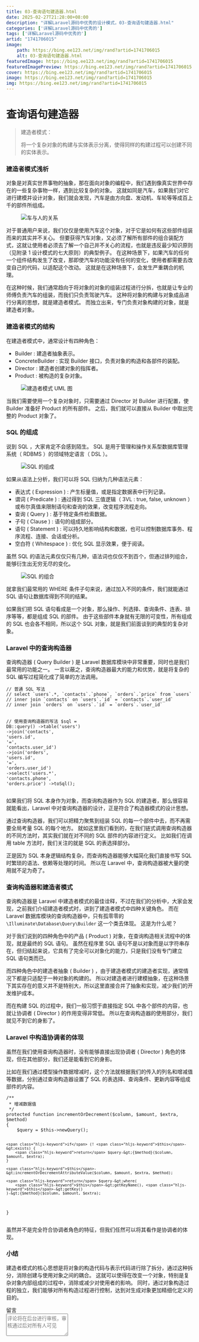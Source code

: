 ```yaml
---
title: 03-查询语句建造器.html
date: 2025-02-27T21:28:00+08:00
description: "详解Laravel源码中优秀的设计模式，03-查询语句建造器.html"
categories: ['详解Laravel源码中优秀的']
tags: ['详解Laravel源码中优秀的']
artid: "1741706015"
image:
    path: https://bing.ee123.net/img/rand?artid=1741706015
    alt: 03-查询语句建造器.html
featuredImage: https://bing.ee123.net/img/rand?artid=1741706015
featuredImagePreview: https://bing.ee123.net/img/rand?artid=1741706015
cover: https://bing.ee123.net/img/rand?artid=1741706015
image: https://bing.ee123.net/img/rand?artid=1741706015
img: https://bing.ee123.net/img/rand?artid=1741706015
---
```


<html><head><meta charset="utf-8"><meta http-equiv="X-UA-Compatible" content="IE=edge,chrome=1"><meta name="viewport" content="width=device-width,initial-scale=1,user-scalable=no,viewport-fit=cover"><meta name="google-site-verification" content="cCHsgG9ktuCTgWgYfqCJql8AeR4gAne4DTZqztPoirE"><meta name="apple-itunes-app" content="app-id=987739104"><meta name="baidu-site-verification" content="qiK2a1kcFc"><meta name="360-site-verification" content="4c3c7d57d59f0e1a308462fbc7fd7e51"><meta name="sogou_site_verification" content="c49WUDZczQ"><title data-vue-meta="true">详解 Laravel 源码中优秀的设计模式 - 有明 - 掘金小册</title><link rel="preload" href="https://b-gold-cdn.xitu.io/v3/static/js/manifest.060adf3290877312ec3f.js" as="script"><link rel="preload" href="https://b-gold-cdn.xitu.io/v3/static/js/vendor.e6fd81aa1499049a5bee.js" as="script"><link rel="preload" href="https://b-gold-cdn.xitu.io/v3/static/js/app.a99a1e8180beec940a3f.js" as="script"><link rel="preload" href="https://b-gold-cdn.xitu.io/v3/static/css/app.b796f2cb9b18ed584e56cf5802f4527d.css" as="style"><link rel="apple-touch-icon" sizes="180x180" href="https://b-gold-cdn.xitu.io/favicons/v2/apple-touch-icon.png"><link rel="icon" type="image/png" sizes="32x32" href="https://b-gold-cdn.xitu.io/favicons/v2/favicon-32x32.png"><link rel="icon" type="image/png" sizes="16x16" href="https://b-gold-cdn.xitu.io/favicons/v2/favicon-16x16.png"><link rel="manifest" href="https://b-gold-cdn.xitu.io/favicons/v2/manifest.json"><link rel="mask-icon" href="https://b-gold-cdn.xitu.io/favicons/v2/safari-pinned-tab.svg" color="#5bbad5"><link rel="shortcut icon" href="https://b-gold-cdn.xitu.io/favicons/v2/favicon.ico"><meta name="msapplication-config" content="https://b-gold-cdn.xitu.io/favicons/v2/browserconfig.xml"><meta name="theme-color" content="#ffffff"><link rel="search" title="掘金" href="https://b-gold-cdn.xitu.io/conf/search.xml" type="application/opensearchdescription+xml"><link rel="stylesheet" href="https://b-gold-cdn.xitu.io/ionicons/2.0.1/css/ionicons.min.css"><link rel="stylesheet" href="https://b-gold-cdn.xitu.io/asset/fw-icon/1.0.9/iconfont.css"><link href="https://b-gold-cdn.xitu.io/v3/static/css/app.b796f2cb9b18ed584e56cf5802f4527d.css" rel="stylesheet"><script src="https://www.googletagmanager.com/gtag/js?id=UA-93217128-6"></script><script async="" src="https://hm.baidu.com/hm.js?93bbd335a208870aa1f296bcd6842e5e"></script><script async="" src="//www.google-analytics.com/analytics.js"></script><script type="text/javascript" async="" src="https://assets.growingio.com/vds.js"></script><script type="text/javascript" charset="utf-8" async="" src="https://b-gold-cdn.xitu.io/v3/static/js/8.6975c7d55979d107f394.js"></script><meta data-vmid="keywords" name="keywords" content="掘金,稀土,Vue.js,微信小程序,Kotlin,RxJava,React Native,Wireshark,敏捷开发,Bootstrap,OKHttp,正则表达式,WebGL,Webpack,Docker,MVVM" data-vue-meta="true"><meta data-vmid="description" name="description" content="掘金是一个帮助开发者成长的社区，是给开发者用的 Hacker News，给设计师用的 Designer News，和给产品经理用的 Medium。掘金的技术文章由稀土上聚集的技术大牛和极客共同编辑为你筛选出最优质的干货，其中包括：Android、iOS、前端、后端等方面的内容。用户每天都可以在这里找到技术世界的头条内容。与此同时，掘金内还有沸点、掘金翻译计划、线下活动、专栏文章等内容。即使你是 GitHub、StackOverflow、开源中国的用户，我们相信你也可以在这里有所收获。" data-vue-meta="true"></head><body><div data-v-41acfafa="" data-v-decff8c4="" class="section-content"><div data-v-41acfafa="" class="section-page book-section-view"><div data-v-41acfafa="" class="entry-content article-content"><h1 class="heading" data-id="heading-0">查询语句建造器</h1>
<blockquote>
<p>建造者模式：</p>
<p>将一个复杂对象的构建与实体表示分离，使得同样的构建过程可以创建不同的实体表示。</p>
</blockquote>
<h3 class="heading" data-id="heading-1">建造者模式浅析</h3>
<p>对象是对真实世界事物的抽象，那在面向对象的编程中，我们遇到像真实世界中存在的一些复杂事物一样，遇到比较复杂的对象。
这就如同是汽车，如果我们对它进行建模并设计对象，我们就会发现，汽车是由方向盘、发动机、车轮等等成百上千的部件所组成。</p>
<p></p><figure><img alt="车与人的关系" class="lazyload inited loading" data-src="https://user-gold-cdn.xitu.io/2017/12/17/16063bc1be57afa5?imageView2/0/w/1280/h/960/format/webp/ignore-error/1" data-width="724" data-height="477" src="https://user-gold-cdn.xitu.io/2017/12/17/16063bc1be57afa5?imageView2/0/w/1280/h/960/format/webp/ignore-error/1"><figcaption></figcaption></figure><p></p>
<p>对于普通用户来说，我们仅仅是使用汽车这个对象，对于它是如何有这些部件组装而来的其实并不关心。
但要获得汽车对象，又必须了解所有部件的组合装配方式，这就让使用者必须去了解一个自己并不关心的流程，也就是违反最少知识原则（见附录 1 设计模式的七大原则）的典型例子。
在这种场景下，如果汽车的任何一个组件结构发生了改变，那即使汽车的功能没有任何的变化，使用者都需要去改变自己的代码，以适配这个改动。
这就是在这种场景下，会发生严重耦合的机理。</p>
<p>在这种时候，我们通常趋向于将对象的对象的组装过程进行分拆，也就是让专业的师傅负责汽车的组装，而我们只负责驾驶汽车。
这种将对象的构建与对象成品进行分离的思想，就是建造者模式。
而独立出来，专门负责对象构建的对象，就是建造者对象。</p>
<h3 class="heading" data-id="heading-2">建造者模式的结构</h3>
<p>在建造者模式中，通常设计有四种角色：</p>
<ul>
<li>Builder : 建造者抽象表示。</li>
<li>ConcreteBuilder : 实现 Builder 接口，负责对象的构造和各部件的装配。</li>
<li>Director : 建造者创建对象的指挥者。</li>
<li>Product : 被构造的复杂对象。</li>
</ul>
<p></p><figure><img alt="建造者模式 UML 图" class="lazyload inited" data-src="https://user-gold-cdn.xitu.io/2017/12/17/16063bc7e00761d5?imageView2/0/w/1280/h/960/format/webp/ignore-error/1" data-width="815" data-height="421" src="https://user-gold-cdn.xitu.io/2017/12/17/16063bc7e00761d5?imageView2/0/w/1280/h/960/format/webp/ignore-error/1"><figcaption></figcaption></figure><p></p>
<p>当我们需要使用一个复杂对象时，只需要通过 Director 对 Builder 进行配置，使 Builder 准备好 Product 的所有部件。
之后，我们就可以直接从 Builder 中取出完整的 Product 对象了。</p>
<h3 class="heading" data-id="heading-3">SQL 的组成</h3>
<p>说到 SQL ，大家肯定不会感到陌生。
SQL 是用于管理和操作关系型数据库管理系统（ RDBMS ）的领域特定语言（ DSL ）。</p>
<p></p><figure><img alt="SQL 的组成" class="lazyload inited" data-src="https://user-gold-cdn.xitu.io/2017/12/17/16063bd1d6a4ca27?imageView2/0/w/1280/h/960/format/webp/ignore-error/1" data-width="670" data-height="330" src="https://user-gold-cdn.xitu.io/2017/12/17/16063bd1d6a4ca27?imageView2/0/w/1280/h/960/format/webp/ignore-error/1"><figcaption></figcaption></figure><p></p>
<p>如果从语法上分析，我们可以将 SQL 归纳为几种语法元素：</p>
<ul>
<li>表达式 ( Expression ) : 产生标量值，或是指定数据表中行列记录。</li>
<li>谓词 ( Predicate ) : 通过得到 SQL 三值逻辑（ 3VL : true, false, unknown ）或布尔真值来限制语句和查询的效果，改变程序流程走向。</li>
<li>查询 ( Query ) : 基于特定条件检索数据。</li>
<li>子句 ( Clause ) : 语句的组成部分。</li>
<li>语句 ( Statement ) : 可以持久地影响结构和数据，也可以控制数据库事务、程序流程、连接、会话或分析。</li>
<li>空白符 ( Whitespace ) : 优化 SQL 显示效果，便于阅读。</li>
</ul>
<p>虽然 SQL 的语法元素仅仅只有几种，语法词也仅仅不到百个，但通过排列组合，能够衍生出无穷无尽的变化。</p>
<p></p><figure><img alt="SQL 的组合" class="lazyload inited" data-src="https://user-gold-cdn.xitu.io/2017/12/17/16063bcd8b76d874?imageView2/0/w/1280/h/960/format/webp/ignore-error/1" data-width="534" data-height="357" src="https://user-gold-cdn.xitu.io/2017/12/17/16063bcd8b76d874?imageView2/0/w/1280/h/960/format/webp/ignore-error/1"><figcaption></figcaption></figure><p></p>
<p>就拿我们最常用的 WHERE 条件子句来说，通过加入不同的条件，我们就能通过 SQL 语句让数据库得到不同的结果。</p>
<p>如果我们把 SQL 语句看成是一个对象，那么操作、列选择、查询条件、连表、排序等等，都是组成 SQL 的部件。
由于这些部件本身就有无限的可变性，所有组成的 SQL 也会各不相同，所以这个 SQL 对象，就是我们前面谈到的典型的复杂对象。</p>
<h3 class="heading" data-id="heading-4">Laravel 中的查询构造器</h3>
<p>查询构造器 ( Query Builder ) 是 Laravel 数据库模块中非常重要，同时也是我们最常用的功能之一。
一言以蔽之，查询构造器最大的能力和优势，就是将复杂的 SQL 编写过程简化成了简单的方法调用。</p>
<pre><code class="hljs php" lang="php"><span class="hljs-comment">// 普通 SQL 写法</span>
<span class="hljs-comment">// select `users`.*, `contacts`.`phone`, `orders`.`price` from `users`</span>
<span class="hljs-comment">// inner join `contacts` on `users`.`id` = `contacts`.`user_id`</span>
<span class="hljs-comment">// inner join `orders` on `users`.`id` = `orders`.`user_id`</span>

<span class="hljs-comment">// 使用查询构造器的写法</span>
$sql = DB::query()
    -&gt;table(<span class="hljs-string">'users'</span>)
    -&gt;join(<span class="hljs-string">'contacts'</span>, <span class="hljs-string">'users.id'</span>, <span class="hljs-string">'='</span>, <span class="hljs-string">'contacts.user_id'</span>)
    -&gt;join(<span class="hljs-string">'orders'</span>, <span class="hljs-string">'users.id'</span>, <span class="hljs-string">'='</span>, <span class="hljs-string">'orders.user_id'</span>)
    -&gt;select(<span class="hljs-string">'users.*'</span>, <span class="hljs-string">'contacts.phone'</span>, <span class="hljs-string">'orders.price'</span>)
    -&gt;toSql();
</code></pre><p>如果我们将 SQL 本身作为对象，而查询构造器作为 SQL 的建造者，那么很容易就能看出，Laravel 中对查询构造器的设计，正是符合了构造器模式的设计思想。</p>
<p>通过查询构造器，我们可以把精力聚焦到组装 SQL 的每一个部件中去，而不再需要全局考量 SQL 的每个地方。
就如这里我们看到的，在我们链式调用查询构造器的不同方法时，其实我们就在对不同的 SQL 部件的内容进行定义。
比如我们在调用 table 方法时，我们关注的就是 SQL 的表选择部分。</p>
<p>正是因为 SQL 本身逻辑结构复杂，而查询构造器能够大幅简化我们直接书写 SQL 时繁琐的语法、依赖等处理的时间。
所以在 Laravel 中，查询构造器被大量的使用就不足为奇了。</p>
<h3 class="heading" data-id="heading-5">查询构造器和建造者模式</h3>
<p>查询构造器是 Laravel 中建造者模式的最佳诠释，不过在我们的分析中，大家会发现，之前我们介绍建造者模式时，讲到了建造者模式中四种关键角色。
而在 Laravel 数据库模块的查询构造器中，只有孤零零的 <code>\Illuminate\Database\Query\Builder</code> 这一个类去体现。
这是为什么呢？</p>
<p>对于我们说到的四种角色中的产品 ( Product ) 对象，在查询构造相关流程中的体现，就是最终的 SQL 语句。
虽然在程序里 SQL 语句不是以对象而是以字符串存在，但归结起来说，它具有了完全可以对象化的能力，只是我们没有专门建立 SQL 语句类而已。</p>
<p>而四种角色中的建造者抽象 ( Builder ) ，由于建造者模式的建造者实现，通常情况下都是只适配于一种对象的构建的。
所以对建造者进行建模抽象，在这种场景下其实存在的意义并不是特别大，所以这里直接合并了抽象和实现，减少我们的开发维护成本。</p>
<p>而在构建 SQL 的过程中，我们一般习惯于直接指定 SQL 中各个部件的内容，也就让协调者 ( Director ) 的作用变得非常低。
所以在查询构造器的使用部分，我们就见不到它的身影了。</p>
<h3 class="heading" data-id="heading-6">Laravel 中构造协调者的体现</h3>
<p>虽然在我们使用查询构造器时，没有能够直接出现协调者 ( Director ) 角色的体现，但在其他部分，我们还是能看到它的身影。</p>
<p>比如在我们通过模型操作数据增减时，这个方法就根据我们的传入的列名和增减值等数据，分别通过查询构造器设置了 SQL 的表选择、查询条件、更新内容等组成部件的内容。</p>
<pre><code class="hljs php" lang="php"><span class="hljs-comment">/**
 * 增减数据值
 */</span>
<span class="hljs-keyword">protected</span> <span class="hljs-function"><span class="hljs-keyword">function</span> <span class="hljs-title">incrementOrDecrement</span><span class="hljs-params">($column, $amount, $extra, $method)</span>
</span>{
    $query = <span class="hljs-keyword">$this</span>-&gt;newQuery();

    <span class="hljs-keyword">if</span> (! <span class="hljs-keyword">$this</span>-&gt;exists) {
        <span class="hljs-keyword">return</span> $query-&gt;{$method}($column, $amount, $extra);
    }

    <span class="hljs-keyword">$this</span>-&gt;incrementOrDecrementAttributeValue($column, $amount, $extra, $method);

    <span class="hljs-keyword">return</span> $query-&gt;where(
        <span class="hljs-keyword">$this</span>-&gt;getKeyName(), <span class="hljs-keyword">$this</span>-&gt;getKey()
    )-&gt;{$method}($column, $amount, $extra);
}
</code></pre><p>虽然并不是完全符合协调者角色的特征，但我们任然可以将其看作是协调者的体现。</p>
<h3 class="heading" data-id="heading-7">小结</h3>
<p>建造者模式的核心思想是将对象的构造代码与表示代码进行除了拆分，通过这种拆分，消除创建与使用对象之间的耦合。
这就可以使得在改变一个对象，特别是复杂对象内部组成的过程中，消除或减少对使用者的影响。
同时，通过对象构造过程的独立，我们能够对所有构造过程进行控制，达到对生成对象更加精细化定义的目的。</p>
</div><section data-v-41acfafa="" class="book-comments"><div data-v-41acfafa="" class="box-title">留言</div><div data-v-41acfafa="" class="comment-box"><div data-v-efcd2e56="" data-v-41acfafa="" class="comment-form comment-form" id="comment"><div data-v-b2db8566="" data-v-1b9df826="" data-v-efcd2e56="" data-src="https://avatars0.githubusercontent.com/u/8953279?v=4" class="lazy avatar avatar" title="" style="background-image: none;"></div><textarea data-v-efcd2e56="" placeholder="评论将在后台进行审核，审核通过后对所有人可见" class="content-input" style="overflow: hidden; overflow-wrap: break-word; height: 60px;"></textarea><div data-v-efcd2e56="" class="action-box" style="display: none;"><div data-v-54e3f196="" data-v-efcd2e56="" class="image-uploader image-uploader" style="display: none;"><input data-v-54e3f196="" type="file" class="input"><button data-v-54e3f196="" class="upload-btn"><i data-v-54e3f196="" class="icon ion-image"></i><span data-v-54e3f196="">上传图片</span></button></div><div data-v-efcd2e56="" class="submit-box"><span data-v-efcd2e56="" class="submit-text">Ctrl or ⌘ + Enter</span><button data-v-efcd2e56="" class="submit-btn">评论</button></div></div><!----></div></div><ul data-v-51163f89="" data-v-41acfafa="" st:block="commentList" class="comment-list comment-list"><!----></ul></section></div></div><!----><!----></body></html>